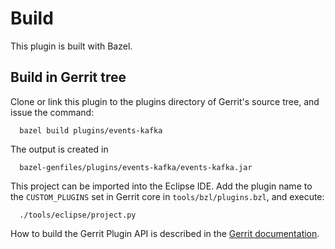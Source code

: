 Build
=====

This plugin is built with Bazel.

Build in Gerrit tree
--------------------

Clone or link this plugin to the plugins directory of Gerrit's source
tree, and issue the command:

```
  bazel build plugins/events-kafka
```

The output is created in

```
  bazel-genfiles/plugins/events-kafka/events-kafka.jar
```

This project can be imported into the Eclipse IDE.
Add the plugin name to the `CUSTOM_PLUGINS` set in
Gerrit core in `tools/bzl/plugins.bzl`, and execute:

```
  ./tools/eclipse/project.py
```

How to build the Gerrit Plugin API is described in the [Gerrit
documentation](../../../Documentation/dev-bazel.html#_extension_and_plugin_api_jar_files).
